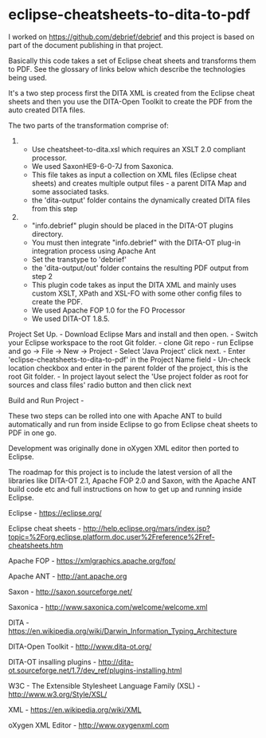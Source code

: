 # eclipse-cheatsheets-to-dita-to-pdf

I worked on https://github.com/debrief/debrief and this project is based on part of the document publishing in that project.

Basically this code takes a set of Eclipse cheat sheets and transforms them to PDF. 
See the glossary of links below which describe the technologies being used.

It's a two step process first the DITA XML is created from the Eclipse cheat sheets and then you use the DITA-Open Toolkit to create the PDF from the auto created DITA files.

The two parts of the transformation comprise of:

1.	- Use cheatsheet-to-dita.xsl which requires an XSLT 2.0 compliant processor.
	- We used SaxonHE9-6-0-7J from Saxonica.
	- This file takes as input a collection on XML files (Eclipse cheat sheets) and creates multiple output files - a 	parent DITA Map and some associated tasks.
	- the 'dita-output' folder contains the dynamically created DITA files from this step
	
	
2.	- "info.debrief" plugin should be placed in the DITA-OT plugins directory.
	- You must then integrate "info.debrief" with the DITA-OT plug-in integration process using Apache Ant
	- Set the transtype to 'debrief'
	- the 'dita-output/out' folder contains the resulting PDF output from step 2
	- This plugin code takes as input the DITA XML and mainly uses custom XSLT, XPath and XSL-FO with some other config files to create the PDF.
	- We used Apache FOP 1.0 for the FO Processor
	- We used DITA-OT 1.8.5.

Project Set Up.
	- Download Eclipse Mars and install and then open.
	- Switch your Eclipse workspace to the root Git folder.
	- clone Git repo
	- run Eclipse and go -> File -> New -> Project
	- Select 'Java Project' click next.
	- Enter 'eclipse-cheatsheets-to-dita-to-pdf' in the Project Name field
	- Un-check location checkbox and enter in the parent folder of the project, this is the root Git folder.
	- In project layout select the 'Use project folder as root for sources and class files' radio button and then click next
	
Build and Run Project
	- 
	
	
 



These two steps can be rolled into one with Apache ANT to build automatically and run from inside Eclipse to go from Eclipse cheat sheets to PDF in one go.

Development was originally done in oXygen XML editor then ported to Eclipse.

The roadmap for this project is to include the latest version of all the libraries like DITA-OT 2.1, Apache FOP 2.0 and Saxon, with the Apache ANT build code etc and full instructions on how to get up and running inside Eclipse. 


Eclipse - https://eclipse.org/ 

Eclipse cheat sheets - http://help.eclipse.org/mars/index.jsp?topic=%2Forg.eclipse.platform.doc.user%2Freference%2Fref-cheatsheets.htm

Apache FOP - https://xmlgraphics.apache.org/fop/

Apache ANT - http://ant.apache.org

Saxon - http://saxon.sourceforge.net/

Saxonica - http://www.saxonica.com/welcome/welcome.xml

DITA - https://en.wikipedia.org/wiki/Darwin_Information_Typing_Architecture

DITA-Open Toolkit - http://www.dita-ot.org/

DITA-OT insalling plugins - http://dita-ot.sourceforge.net/1.7/dev_ref/plugins-installing.html

W3C - The Extensible Stylesheet Language Family (XSL) - http://www.w3.org/Style/XSL/

XML - https://en.wikipedia.org/wiki/XML

oXygen XML Editor - http://www.oxygenxml.com
